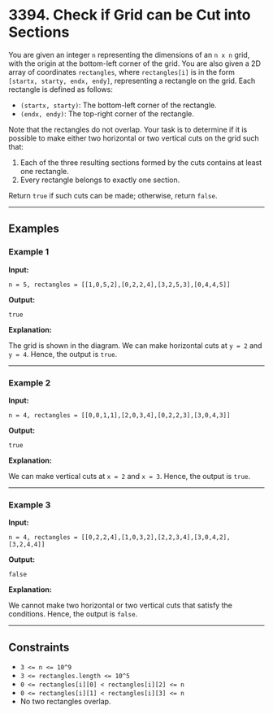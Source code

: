 # 3394. Check if Grid can be Cut into Sections

You are given an integer `n` representing the dimensions of an `n x n` grid, with the origin at the bottom-left corner of the grid. You are also given a 2D array of coordinates `rectangles`, where `rectangles[i]` is in the form `[startx, starty, endx, endy]`, representing a rectangle on the grid. Each rectangle is defined as follows:

- `(startx, starty)`: The bottom-left corner of the rectangle.
- `(endx, endy)`: The top-right corner of the rectangle.

Note that the rectangles do not overlap. Your task is to determine if it is possible to make either two horizontal or two vertical cuts on the grid such that:

1. Each of the three resulting sections formed by the cuts contains at least one rectangle.
2. Every rectangle belongs to exactly one section.

Return `true` if such cuts can be made; otherwise, return `false`.

---

## Examples

### Example 1

**Input:**
```
n = 5, rectangles = [[1,0,5,2],[0,2,2,4],[3,2,5,3],[0,4,4,5]]
```

**Output:**
```
true
```

**Explanation:**

The grid is shown in the diagram. We can make horizontal cuts at `y = 2` and `y = 4`. Hence, the output is `true`.

---

### Example 2

**Input:**
```
n = 4, rectangles = [[0,0,1,1],[2,0,3,4],[0,2,2,3],[3,0,4,3]]
```

**Output:**
```
true
```

**Explanation:**

We can make vertical cuts at `x = 2` and `x = 3`. Hence, the output is `true`.

---

### Example 3

**Input:**
```
n = 4, rectangles = [[0,2,2,4],[1,0,3,2],[2,2,3,4],[3,0,4,2],[3,2,4,4]]
```

**Output:**
```
false
```

**Explanation:**

We cannot make two horizontal or two vertical cuts that satisfy the conditions. Hence, the output is `false`.

---

## Constraints

- `3 <= n <= 10^9`
- `3 <= rectangles.length <= 10^5`
- `0 <= rectangles[i][0] < rectangles[i][2] <= n`
- `0 <= rectangles[i][1] < rectangles[i][3] <= n`
- No two rectangles overlap.